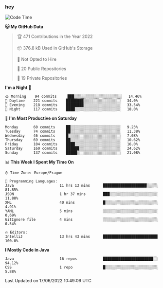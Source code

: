 ### hey

<!--START_SECTION:waka-->
![Code Time](http://img.shields.io/badge/Code%20Time-703%20hrs%2021%20mins-blue)

**🐱 My GitHub Data** 

> 🏆 471 Contributions in the Year 2022
 > 
> 📦 376.8 kB Used in GitHub's Storage 
 > 
> 🚫 Not Opted to Hire
 > 
> 📜 20 Public Repositories 
 > 
> 🔑 19 Private Repositories  
 > 
**I'm a Night 🦉** 

```text
🌞 Morning    94 commits     ███░░░░░░░░░░░░░░░░░░░░░░   14.46% 
🌆 Daytime    221 commits    ████████░░░░░░░░░░░░░░░░░   34.0% 
🌃 Evening    218 commits    ████████░░░░░░░░░░░░░░░░░   33.54% 
🌙 Night      117 commits    ████░░░░░░░░░░░░░░░░░░░░░   18.0%

```
📅 **I'm Most Productive on Saturday** 

```text
Monday       60 commits     ██░░░░░░░░░░░░░░░░░░░░░░░   9.23% 
Tuesday      74 commits     ██░░░░░░░░░░░░░░░░░░░░░░░   11.38% 
Wednesday    46 commits     █░░░░░░░░░░░░░░░░░░░░░░░░   7.08% 
Thursday     69 commits     ██░░░░░░░░░░░░░░░░░░░░░░░   10.62% 
Friday       104 commits    ████░░░░░░░░░░░░░░░░░░░░░   16.0% 
Saturday     160 commits    ██████░░░░░░░░░░░░░░░░░░░   24.62% 
Sunday       137 commits    █████░░░░░░░░░░░░░░░░░░░░   21.08%

```


📊 **This Week I Spent My Time On** 

```text
⌚︎ Time Zone: Europe/Prague

💬 Programming Languages: 
Java                     11 hrs 13 mins      ████████████████████░░░░░   81.85% 
JSON                     1 hr 37 mins        ███░░░░░░░░░░░░░░░░░░░░░░   11.88% 
XML                      40 mins             █░░░░░░░░░░░░░░░░░░░░░░░░   4.91% 
YAML                     5 mins              ░░░░░░░░░░░░░░░░░░░░░░░░░   0.69% 
GitIgnore file           4 mins              ░░░░░░░░░░░░░░░░░░░░░░░░░   0.54%

🔥 Editors: 
IntelliJ                 13 hrs 43 mins      █████████████████████████   100.0%

```

**I Mostly Code in Java** 

```text
Java                     16 repos            ███████████████████████░░   94.12% 
CSS                      1 repo              █░░░░░░░░░░░░░░░░░░░░░░░░   5.88%

```



 Last Updated on 17/06/2022 10:49:06 UTC
<!--END_SECTION:waka-->
